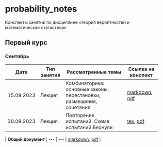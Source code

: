 # probability_notes

Конспекты занятий по дисциплине «теория вероятностей и математическая статистика» 

## Первый курс

### Сентябрь

| Дата | Тип занятия | Рассмотренные темы | Ссылка на конспект |
|------|-------------|--------------------|--------------------|
| 15.09.2023 | Лекция | Комбинаторика: основные законы, перестановки, размещения, сочетания  | [markdown](semester_01/september/15-09-2023.md), [pdf](semester_01/september/render/15-09-2023.pdf) |
| 30.09.2023 | Лекция | Повторение испытаний. Схема испытаний Бернули | [tex](semester_01/september/30-09-2023.tex), [pdf](semester_01/september/render/30-09-2023.pdf) |

| **Общий документ** | --- | --- | [markdown](semester_01/september/september.md), [pdf](semester_01/september/render/september.pdf) |